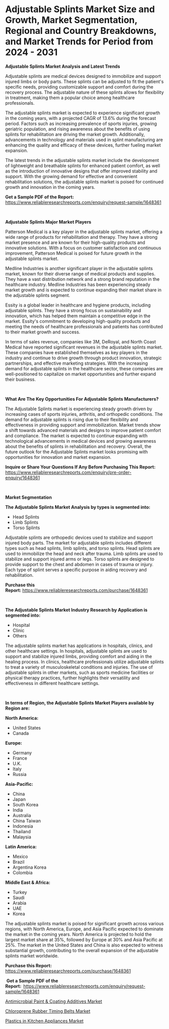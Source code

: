 <p><h1>Adjustable Splints Market Size and Growth, Market Segmentation, Regional and Country Breakdowns, and Market Trends for Period from 2024 -  2031</h1></p><p><strong>Adjustable Splints Market Analysis and Latest Trends</strong></p>
<p><p>Adjustable splints are medical devices designed to immobilize and support injured limbs or body parts. These splints can be adjusted to fit the patient's specific needs, providing customizable support and comfort during the recovery process. The adjustable nature of these splints allows for flexibility in treatment, making them a popular choice among healthcare professionals.</p><p>The adjustable splints market is expected to experience significant growth in the coming years, with a projected CAGR of 13.6% during the forecast period. Factors such as increasing prevalence of sports injuries, growing geriatric population, and rising awareness about the benefits of using splints for rehabilitation are driving the market growth. Additionally, advancements in technology and materials used in splint manufacturing are enhancing the quality and efficacy of these devices, further fueling market expansion.</p><p>The latest trends in the adjustable splints market include the development of lightweight and breathable splints for enhanced patient comfort, as well as the introduction of innovative designs that offer improved stability and support. With the growing demand for effective and convenient rehabilitation solutions, the adjustable splints market is poised for continued growth and innovation in the coming years.</p></p>
<p><strong>Get a Sample PDF of the Report:&nbsp;</strong> <a href="https://www.reliableresearchreports.com/enquiry/request-sample/1648361">https://www.reliableresearchreports.com/enquiry/request-sample/1648361</a></p>
<p>&nbsp;</p>
<p><strong>Adjustable Splints Major Market Players</strong></p>
<p><p>Patterson Medical is a key player in the adjustable splints market, offering a wide range of products for rehabilitation and therapy. They have a strong market presence and are known for their high-quality products and innovative solutions. With a focus on customer satisfaction and continuous improvement, Patterson Medical is poised for future growth in the adjustable splints market.</p><p>Medline Industries is another significant player in the adjustable splints market, known for their diverse range of medical products and supplies. They have a vast distribution network and a strong brand reputation in the healthcare industry. Medline Industries has been experiencing steady market growth and is expected to continue expanding their market share in the adjustable splints segment.</p><p>Essity is a global leader in healthcare and hygiene products, including adjustable splints. They have a strong focus on sustainability and innovation, which has helped them maintain a competitive edge in the market. Essity's commitment to developing high-quality products and meeting the needs of healthcare professionals and patients has contributed to their market growth and success.</p><p>In terms of sales revenue, companies like 3M, DeRoyal, and North Coast Medical have reported significant revenues in the adjustable splints market. These companies have established themselves as key players in the industry and continue to drive growth through product innovation, strategic partnerships, and effective marketing strategies. With the increasing demand for adjustable splints in the healthcare sector, these companies are well-positioned to capitalize on market opportunities and further expand their business.</p></p>
<p>&nbsp;</p>
<p><strong>What Are The Key Opportunities For Adjustable Splints Manufacturers?</strong></p>
<p><p>The Adjustable Splints market is experiencing steady growth driven by increasing cases of sports injuries, arthritis, and orthopedic conditions. The demand for adjustable splints is rising due to their flexibility and effectiveness in providing support and immobilization. Market trends show a shift towards advanced materials and designs to improve patient comfort and compliance. The market is expected to continue expanding with technological advancements in medical devices and growing awareness about the benefits of splints in rehabilitation and recovery. Overall, the future outlook for the Adjustable Splints market looks promising with opportunities for innovation and market expansion.</p></p>
<p><strong>Inquire or Share Your Questions If Any Before Purchasing This Report:</strong> <a href="https://www.reliableresearchreports.com/enquiry/pre-order-enquiry/1648361">https://www.reliableresearchreports.com/enquiry/pre-order-enquiry/1648361</a></p>
<p>&nbsp;</p>
<p><strong>Market Segmentation</strong></p>
<p><strong>The Adjustable Splints Market Analysis by types is segmented into:</strong></p>
<p><ul><li>Head Splints</li><li>Limb Splints</li><li>Torso Splints</li></ul></p>
<p><p>Adjustable splints are orthopedic devices used to stabilize and support injured body parts. The market for adjustable splints includes different types such as head splints, limb splints, and torso splints. Head splints are used to immobilize the head and neck after trauma. Limb splints are used to stabilize and support injured arms or legs. Torso splints are designed to provide support to the chest and abdomen in cases of trauma or injury. Each type of splint serves a specific purpose in aiding recovery and rehabilitation.</p></p>
<p><strong>Purchase this Report:&nbsp;</strong><a href="https://www.reliableresearchreports.com/purchase/1648361">https://www.reliableresearchreports.com/purchase/1648361</a></p>
<p>&nbsp;</p>
<p><strong>The Adjustable Splints Market Industry Research by Application is segmented into:</strong></p>
<p><ul><li>Hospital</li><li>Clinic</li><li>Others</li></ul></p>
<p><p>The adjustable splints market has applications in hospitals, clinics, and other healthcare settings. In hospitals, adjustable splints are used to support and stabilize injured limbs, providing comfort and aiding in the healing process. In clinics, healthcare professionals utilize adjustable splints to treat a variety of musculoskeletal conditions and injuries. The use of adjustable splints in other markets, such as sports medicine facilities or physical therapy practices, further highlights their versatility and effectiveness in different healthcare settings.</p></p>
<p>&nbsp;</p>
<p><strong>In terms of Region, the Adjustable Splints Market Players available by Region are:</strong></p>
<p>
    <p> <strong> North America: </strong>
        <ul>
            <li>United States</li>
            <li>Canada</li>
        </ul>
        </p> 
    <p> <strong> Europe: </strong>
        <ul>
            <li>Germany</li>
            <li>France</li>
            <li>U.K.</li>
            <li>Italy</li>
            <li>Russia</li>
        </ul>
        </p> 
    <p> <strong> Asia-Pacific: </strong>
        <ul>
            <li>China</li>
            <li>Japan</li>
            <li>South Korea</li>
            <li>India</li>
            <li>Australia</li>
            <li>China Taiwan</li>
            <li>Indonesia</li>
            <li>Thailand</li>
            <li>Malaysia</li>
        </ul>
        </p> 
    <p> <strong> Latin America: </strong>
        <ul>
            <li>Mexico</li>
            <li>Brazil</li>
            <li>Argentina Korea</li>
            <li>Colombia</li>
        </ul>
        </p> 
    <p> <strong> Middle East & Africa: </strong>
        <ul>
            <li>Turkey</li>
            <li>Saudi</li>
            <li>Arabia</li>
            <li>UAE</li>
            <li>Korea</li>
        </ul>
    </p>
    </p>
<p><p>The adjustable splints market is poised for significant growth across various regions, with North America, Europe, and Asia Pacific expected to dominate the market in the coming years. North America is projected to hold the largest market share at 35%, followed by Europe at 30% and Asia Pacific at 25%. The market in the United States and China is also expected to witness substantial growth, contributing to the overall expansion of the adjustable splints market worldwide.</p></p>
<p><strong>Purchase this Report: </strong><a href="https://www.reliableresearchreports.com/purchase/1648361">https://www.reliableresearchreports.com/purchase/1648361</a></p>
<p>&nbsp;<strong>Get a Sample PDF of the Report:&nbsp;&nbsp;</strong><a href="https://www.reliableresearchreports.com/enquiry/request-sample/1648361">https://www.reliableresearchreports.com/enquiry/request-sample/1648361</a></p>
<p><strong></strong></p>
<p><p><a href="https://github.com/danielneavesallisons03mba/Market-Research-Report-List-1/blob/main/antimicrobial-paint-coating-additives-market.md">Antimicrobial Paint & Coating Additives Market</a></p><p><a href="https://github.com/changoleonlaverguenzanoexiste/Market-Research-Report-List-2/blob/main/chloroprene-rubber-timing-belts-market.md">Chloroprene Rubber Timing Belts Market</a></p><p><a href="https://github.com/dimitrishawkinswaynenp91rgz/Market-Research-Report-List-1/blob/main/plastics-in-kitchen-appliances-market.md">Plastics in Kitchen Appliances Market</a></p></p>